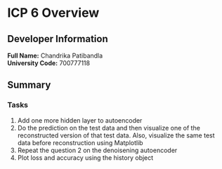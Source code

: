 # ICP 6 Overview

## Developer Information
**Full Name:** Chandrika Patibandla  
**University Code:** 700777118
  

## Summary  

### Tasks
1. Add one more hidden layer to autoencoder
2. Do the prediction on the test data and then visualize one of the reconstructed version of that test data. Also, visualize the same test data before reconstruction using Matplotlib
3. Repeat the question 2 on the denoisening autoencoder
4. Plot loss and accuracy using the history object